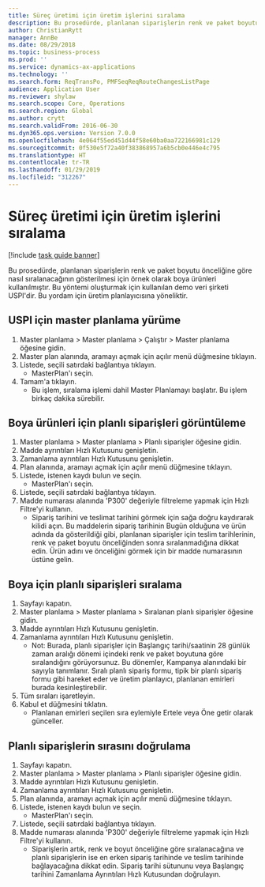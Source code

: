 ```yaml
---
title: Süreç üretimi için üretim işlerini sıralama
description: Bu prosedürde, planlanan siparişlerin renk ve paket boyutu önceliğine göre nasıl sıralanacağının gösterilmesi için örnek olarak boya ürünleri kullanılmıştır.
author: ChristianRytt
manager: AnnBe
ms.date: 08/29/2018
ms.topic: business-process
ms.prod: ''
ms.service: dynamics-ax-applications
ms.technology: ''
ms.search.form: ReqTransPo, PMFSeqReqRouteChangesListPage
audience: Application User
ms.reviewer: shylaw
ms.search.scope: Core, Operations
ms.search.region: Global
ms.author: crytt
ms.search.validFrom: 2016-06-30
ms.dyn365.ops.version: Version 7.0.0
ms.openlocfilehash: 4e064f55ed451d44f58e60ba0aa722166981c129
ms.sourcegitcommit: 0f530e5f72a40f383868957a6b5cb0e446e4c795
ms.translationtype: HT
ms.contentlocale: tr-TR
ms.lasthandoff: 01/29/2019
ms.locfileid: "312267"
---
```

# <a name="sequence-production-jobs-for-process-manufacturing"></a>Süreç üretimi için üretim işlerini sıralama

[!include [task guide banner](../../includes/task-guide-banner.md)]

Bu prosedürde, planlanan siparişlerin renk ve paket boyutu önceliğine göre nasıl sıralanacağının gösterilmesi için örnek olarak boya ürünleri kullanılmıştır. Bu yöntemi oluşturmak için kullanılan demo veri şirketi USPI'dir. Bu yordam için üretim planlayıcısına yöneliktir.


## <a name="run-master-planning-for-uspi"></a>USPI için master planlama yürüme
1. Master planlama > Master planlama > Çalıştır > Master planlama öğesine gidin.
2. Master plan alanında, aramayı açmak için açılır menü düğmesine tıklayın.
3. Listede, seçili satırdaki bağlantıya tıklayın.
    * MasterPlan'ı seçin.  
4. Tamam'a tıklayın.
    * Bu işlem, sıralama işlemi dahil Master Planlamayı başlatır. Bu işlem birkaç dakika sürebilir.  

## <a name="view-planned-orders-for-the-paint-products"></a>Boya ürünleri için planlı siparişleri görüntüleme
1. Master planlama > Master planlama > Planlı siparişler öğesine gidin.
2. Madde ayrıntıları Hızlı Kutusunu genişletin.
3. Zamanlama ayrıntıları Hızlı Kutusunu genişletin.
4. Plan alanında, aramayı açmak için açılır menü düğmesine tıklayın.
5. Listede, istenen kaydı bulun ve seçin.
    * MasterPlan'ı seçin.  
6. Listede, seçili satırdaki bağlantıya tıklayın.
7. Madde numarası alanında 'P300' değeriyle filtreleme yapmak için Hızlı Filtre'yi kullanın.
    * Sipariş tarihini ve teslimat tarihini görmek için sağa doğru kaydırarak kilidi açın. Bu maddelerin sipariş tarihinin Bugün olduğuna ve ürün adında da gösterildiği gibi, planlanan siparişler için teslim tarihlerinin, renk ve paket boyutu önceliğinden sonra sıralanmadığına dikkat edin. Ürün adını ve önceliğini görmek için bir madde numarasının üstüne gelin.  

## <a name="sequence-planned-orders-for-paint"></a>Boya için planlı siparişleri sıralama
1. Sayfayı kapatın.
2. Master planlama > Master planlama > Sıralanan planlı siparişler öğesine gidin.
3. Madde ayrıntıları Hızlı Kutusunu genişletin.
4. Zamanlama ayrıntıları Hızlı Kutusunu genişletin.
    * Not: Burada, planlı siparişler için Başlangıç tarihi/saatinin 28 günlük zaman aralığı dönemi içindeki renk ve paket boyutuna göre sıralandığını görüyorsunuz. Bu dönemler, Kampanya alanındaki bir sayıyla tanımlanır. Sıralı planlı sipariş formu, tipik bir planlı sipariş formu gibi hareket eder ve üretim planlayıcı, planlanan emirleri burada kesinleştirebilir.  
5. Tüm sıraları işaretleyin.
6. Kabul et düğmesini tıklatın.
    * Planlanan emirleri seçilen sıra eylemiyle Ertele veya Öne getir olarak günceller.  

## <a name="verify-the-sequence-of-the-planned-orders"></a>Planlı siparişlerin sırasını doğrulama
1. Sayfayı kapatın.
2. Master planlama > Master planlama > Planlı siparişler öğesine gidin.
3. Madde ayrıntıları Hızlı Kutusunu genişletin.
4. Zamanlama ayrıntıları Hızlı Kutusunu genişletin.
5. Plan alanında, aramayı açmak için açılır menü düğmesine tıklayın.
6. Listede, istenen kaydı bulun ve seçin.
    * MasterPlan'ı seçin.  
7. Listede, seçili satırdaki bağlantıya tıklayın.
8. Madde numarası alanında 'P300' değeriyle filtreleme yapmak için Hızlı Filtre'yi kullanın.
    * Siparişlerin artık, renk ve boyut önceliğine göre sıralanacağına ve planlı siparişlerin ise en erken sipariş tarihinde ve teslim tarihinde bağlayacağına dikkat edin. Sipariş tarihi sütununu veya Başlangıç tarihini Zamanlama Ayrıntıları Hızlı Kutusundan doğrulayın.  

